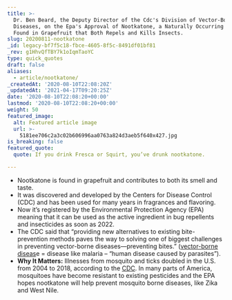 ```yaml
---
title: >-
  Dr. Ben Beard, the Deputy Director of the Cdc's Division of Vector-Borne
  Diseases, on the Epa's Approval of Nootkatone, a Naturally Occurring Pesticide
  Found in Grapefruit that Both Repels and Kills Insects.
slug: 20200811-nootkatone
_id: legacy-bf7f5c18-fbce-4605-8f5c-8491df01bf81
_rev: g1HhvQfTBY7k1oIqmTaoYC
type: quick_quotes
draft: false
aliases:
  - article/nootkatone/
_createdAt: '2020-08-10T22:08:20Z'
_updatedAt: '2021-04-17T09:20:25Z'
date: '2020-08-10T22:08:20+00:00'
lastmod: '2020-08-10T22:08:20+00:00'
weight: 50
featured_image:
  alt: Featured article image
  url: >-
    5181ee706c2a3c02b606996aa0763a824d3aeb5f640x427.jpg
is_breaking: false
featured_quote:
  quote: If you drink Fresca or Squirt, you’ve drunk nootkatone.

---
```

* Nootkatone is found in grapefruit and contributes to both its smell and taste.
* It was discovered and developed by the Centers for Disease Control (CDC) and has been used for many years in fragrances and flavoring.
* Now it’s registered by the Environmental Protection Agency (EPA) meaning that it can be used as the active ingredient in bug repellents and insecticides as soon as 2022.
* The CDC said that “providing new alternatives to existing bite-prevention methods paves the way to solving one of biggest challenges in preventing vector-borne diseases—preventing bites.” ([vector-borne diseas](https://www.who.int/news-room/fact-sheets/detail/vector-borne-diseases)e = disease like malaria – “human disease caused by parasites”).
* **Why It Matters:** Illnesses from mosquito and ticks doubled in the U.S. from 2004 to 2018, according to the [CDC](https://www.cdc.gov/media/releases/2020/p0810-nootkatone-registered-epa.html). In many parts of America, mosquitoes have become resistant to existing pesticides and the EPA hopes nootkatone will help prevent mosquito borne diseases, like Zika and West Nile.